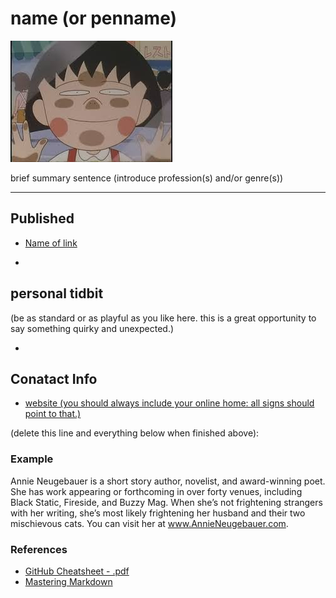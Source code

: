 # name (or penname)

![](../_assets/櫻桃小丸子.jpg)

brief summary sentence (introduce profession(s) and/or genre(s))

___

## Published
- [Name of link](http://link/to/article)

+

## personal tidbit 
(be as standard or as playful as you like here. this is a great opportunity to say something quirky and unexpected.)

+

## Conatact Info
- [website (you should always include your online home: all signs should point to that.)](http://sites.google.com/your/new/portfolio/site)



(delete this line and everything below when finished above):

### Example 

Annie Neugebauer is a short story author, novelist, and award-winning poet. She has work appearing or forthcoming in over forty venues, including Black Static, Fireside, and Buzzy Mag. When she’s not frightening strangers with her writing, she’s most likely frightening her husband and their two mischievous cats. You can visit her at www.AnnieNeugebauer.com.

### References
- [GitHub Cheatsheet - .pdf](https://guides.github.com/pdfs/markdown-cheatsheet-online.pdf)
- [Mastering Markdown](https://guides.github.com/features/mastering-markdown/)
